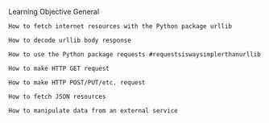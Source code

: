 Learning Objective
General

    How to fetch internet resources with the Python package urllib

    How to decode urllib body response

    How to use the Python package requests #requestsiswaysimplerthanurllib

    How to make HTTP GET request

    How to make HTTP POST/PUT/etc. request

    How to fetch JSON resources

    How to manipulate data from an external service

